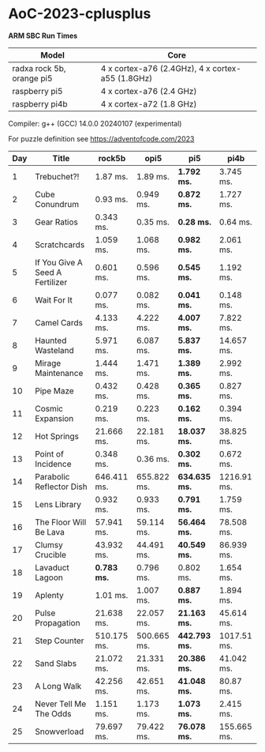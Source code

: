# AoC-2023-cplusplus

**ARM SBC Run Times**

| Model | Core | 
| --- | --- |
| radxa rock 5b, orange pi5 | 4 x cortex-a76 (2.4GHz), 4 x cortex-a55 (1.8GHz) |
| raspberry pi5 | 4 x cortex-a76 (2.4 GHz) |
| raspberry pi4b | 4 x cortex-a72 (1.8 GHz) |

Compiler: g++ (GCC) 14.0.0 20240107 (experimental)

For puzzle definition see https://adventofcode.com/2023

| Day | Title | rock5b | opi5 | pi5 | pi4b |
| --- | --- | --- | --- | --- | --- |
| 1 | Trebuchet?! | 1.87 ms. | 1.89 ms. | **1.792 ms.** | 3.745 ms. |
| 2 | Cube Conundrum | 0.93 ms. | 0.949 ms. | **0.872 ms.** | 1.727 ms. |
| 3 | Gear Ratios | 0.343 ms. | 0.35 ms. | **0.28 ms.** | 0.64 ms. |
| 4 | Scratchcards | 1.059 ms. | 1.068 ms. | **0.982 ms.** | 2.061 ms. |
| 5 | If You Give A Seed A Fertilizer | 0.601 ms. | 0.596 ms. | **0.545 ms.** | 1.192 ms. |
| 6 | Wait For It | 0.077 ms. | 0.082 ms. | **0.041 ms.** | 0.148 ms. |
| 7 | Camel Cards | 4.133 ms. | 4.222 ms. | **4.007 ms.** | 7.822 ms. |
| 8 | Haunted Wasteland | 5.971 ms. | 6.087 ms. | **5.837 ms.** | 14.657 ms. |
| 9 | Mirage Maintenance | 1.444 ms. | 1.471 ms. | **1.389 ms.** | 2.992 ms. |
| 10 | Pipe Maze | 0.432 ms. | 0.428 ms. | **0.365 ms.** | 0.827 ms. |
| 11 | Cosmic Expansion | 0.219 ms. | 0.223 ms. | **0.162 ms.** | 0.394 ms. |
| 12 | Hot Springs | 21.666 ms. | 22.181 ms. | **18.037 ms.** | 38.825 ms. |
| 13 | Point of Incidence | 0.348 ms. | 0.36 ms. | **0.302 ms.** | 0.672 ms. |
| 14 | Parabolic Reflector Dish | 646.411 ms. | 655.822 ms. | **634.635 ms.** | 1216.91 ms. |
| 15 | Lens Library | 0.932 ms. | 0.933 ms. | **0.791 ms.** | 1.759 ms. |
| 16 | The Floor Will Be Lava | 57.941 ms. | 59.114 ms. | **56.464 ms.** | 78.508 ms. |
| 17 | Clumsy Crucible | 43.932 ms. | 44.491 ms. | **40.549 ms.** | 86.939 ms. |
| 18 | Lavaduct Lagoon | **0.783 ms.** | 0.796 ms. | 0.802 ms. | 1.654 ms. |
| 19 | Aplenty | 1.01 ms. | 1.007 ms. | **0.887 ms.** | 1.894 ms. |
| 20 | Pulse Propagation | 21.638 ms. | 22.057 ms. | **21.163 ms.** | 45.614 ms. |
| 21 | Step Counter | 510.175 ms. | 500.665 ms. | **442.793 ms.** | 1017.51 ms. |
| 22 | Sand Slabs | 21.072 ms. | 21.331 ms. | **20.386 ms.** | 41.042 ms. |
| 23 | A Long Walk | 42.256 ms. | 42.651 ms. | **41.048 ms.** | 80.87 ms. |
| 24 | Never Tell Me The Odds | 1.151 ms. | 1.173 ms. | **1.073 ms.** | 2.415 ms. |
| 25 | Snowverload | 79.697 ms. | 79.422 ms. | **76.078 ms.** | 155.665 ms. |

